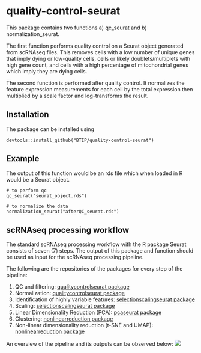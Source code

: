 # quality-control-seurat
This package contains two functions a) qc_seurat and b) normalization_seurat.

The first function performs quality control on a Seurat object generated from scRNAseq files. This removes cells with a low number of unique genes that imply dying or low-quality cells, cells or likely doublets/multiplets with high gene count, and cells with a high percentage of mitochondrial genes which imply they are dying cells.

The second function is performed after quality control. It normalizes the feature expression measurements for each cell by the total expression then multiplied by a scale factor and log-transforms the result.

## Installation
The package can be installed using
```
devtools::install_github("BTIP/quality-control-seurat")
```

## Example
The output of this function would be an rds file which when loaded in R would be a Seurat object.
```
# to perform qc
qc_seurat("seurat_object.rds")

# to normalize the data
normalization_seurat("afterQC_seurat.rds")
```

## scRNAseq processing workflow
The standard scRNAseq processing workflow with the R package Seurat consists of seven (7) steps. The output of this package and function should be used as input for the scRNAseq processing pipeline. 

The following are the repositories of the packages for every step of the pipeline:
1. QC and filtering: [qualitycontrolseurat package](https://github.com/BTIP2024/quality-control-seurat)
2. Normalization: [qualitycontrolseurat package](https://github.com/BTIP2024/quality-control-seurat)
3. Identification of highly variable features: [selectionscalingseurat package](https://github.com/BTIP2024/selection-scaling-seurat)
4. Scaling: [selectionscalingseurat package](https://github.com/BTIP2024/selection-scaling-seurat)
5. Linear Dimensionality Reduction (PCA): [pcaseurat package](https://github.com/BTIP2024/pca-seurat)
6. Clustering: [nonlinearreduction package](https://github.com/BTIP2024/non-linear-reduction)
7. Non-linear dimensionality reduction (t-SNE and UMAP): [nonlinearreduction package](https://github.com/BTIP2024/non-linear-reduction)

An overview of the pipeline and its outputs can be observed below:
![](https://github.com/user-attachments/assets/de8e812a-6c6d-475a-9b58-33156348de11)
